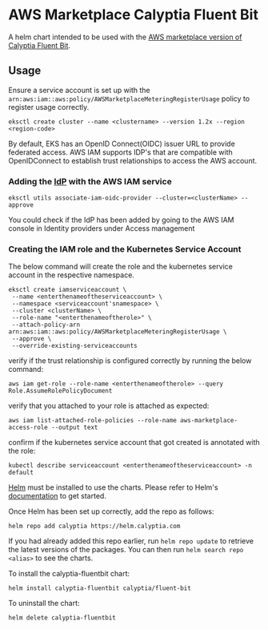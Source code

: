 # AWS Marketplace Calyptia Fluent Bit

A helm chart intended to be used with the [AWS marketplace version of Calyptia Fluent Bit](https://aws.amazon.com/marketplace/pp/prodview-z2en74bwhkfug).

## Usage

Ensure a service account is set up with the `arn:aws:iam::aws:policy/AWSMarketplaceMeteringRegisterUsage` policy to register usage correctly.

```shell
eksctl create cluster --name <clustername> --version 1.2x --region <region-code>
```

By default, EKS has an OpenID Connect(OIDC) issuer URL to provide federated access. AWS IAM supports IDP's that are compatible with OpenIDConnect to establish trust relationships to access the AWS account.


### Adding the [IdP](https://docs.aws.amazon.com/eks/latest/userguide/enable-iam-roles-for-service-accounts.html) with the AWS IAM service

```
eksctl utils associate-iam-oidc-provider --cluster=<clusterName> --approve
```

You could check if the IdP has been added by going to the AWS IAM console in Identity providers under Access management

### Creating the IAM role and the Kubernetes Service Account
The below command will create the role and the kubernetes service account in the respective namespace. 

```
eksctl create iamserviceaccount \
 --name <enterthenameoftheserviceaccount> \
 --namespace <serviceaccount'snamespace> \
 --cluster <clusterName> \
 --role-name "<enterthenameoftherole>" \
 --attach-policy-arn arn:aws:iam::aws:policy/AWSMarketplaceMeteringRegisterUsage \
 --approve \
 --override-existing-serviceaccounts
```

verify if the trust relationship is configured correctly by running the below command:
```
aws iam get-role --role-name <enterthenameoftherole> --query Role.AssumeRolePolicyDocument
```

verify that you attached to your role is attached as expected:
```
aws iam list-attached-role-policies --role-name aws-marketplace-access-role --output text
```

confirm if the kubernetes service account that got created is annotated with the role:
```
kubectl describe serviceaccount <enterthenameoftheserviceaccount> -n default
```


[Helm](https://helm.sh) must be installed to use the charts.  Please refer to
Helm's [documentation](https://helm.sh/docs) to get started.

Once Helm has been set up correctly, add the repo as follows:

```shell
helm repo add calyptia https://helm.calyptia.com
```

If you had already added this repo earlier, run `helm repo update` to retrieve
the latest versions of the packages.  You can then run `helm search repo
<alias>` to see the charts.

To install the calyptia-fluentbit chart:

```shell
helm install calyptia-fluentbit calyptia/fluent-bit
```

To uninstall the chart:

```shell
helm delete calyptia-fluentbit
```
